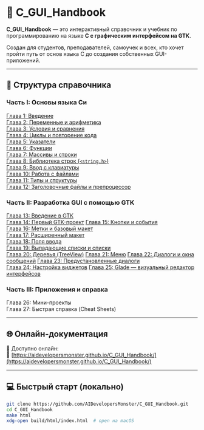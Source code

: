
# 📘 C_GUI_Handbook

**C_GUI_Handbook** — это интерактивный справочник и учебник по программированию на языке **C с графическим интерфейсом на GTK**.

Создан для студентов, преподавателей, самоучек и всех, кто хочет пройти путь от основ языка C до создания собственных GUI-приложений.

---

## 🧭 Структура справочника

### Часть I: Основы языка Си

[Глава 1: Введение](https://github.com/AIDevelopersMonster/C_GUI_Handbook/tree/main/examples/1)   
[Глава 2: Переменные и арифметика](https://github.com/AIDevelopersMonster/C_GUI_Handbook/tree/main/examples/2)  
[Глава 3: Условия и сравнения](https://github.com/AIDevelopersMonster/C_GUI_Handbook/tree/main/examples/3)  
[Глава 4: Циклы и повторение кода](https://github.com/AIDevelopersMonster/C_GUI_Handbook/tree/main/examples/4)  
[Глава 5: Указатели](https://github.com/AIDevelopersMonster/C_GUI_Handbook/tree/main/examples/5)  
[Глава 6: Функции](https://github.com/AIDevelopersMonster/C_GUI_Handbook/tree/main/examples/6)   
[Глава 7: Массивы и строки](https://github.com/AIDevelopersMonster/C_GUI_Handbook/tree/main/examples/7)  
[Глава 8: Библиотека строк (`<string.h>`)](https://github.com/AIDevelopersMonster/C_GUI_Handbook/tree/main/examples/8)  
[Глава 9: Ввод с клавиатуры](https://github.com/AIDevelopersMonster/C_GUI_Handbook/tree/main/examples/9)  
[Глава 10: Работа с файлами](https://github.com/AIDevelopersMonster/C_GUI_Handbook/tree/main/examples/10)  
[Глава 11: Типы и структуры](https://github.com/AIDevelopersMonster/C_GUI_Handbook/tree/main/examples/11)  
[Глава 12: Заголовочные файлы и препроцессор](https://github.com/AIDevelopersMonster/C_GUI_Handbook/tree/main/examples/12)   

### Часть II: Разработка GUI с помощью GTK

[Глава 13: Введение в GTK](https://github.com/AIDevelopersMonster/C_GUI_Handbook/tree/main/examples/13)  
[Глава 14: Первый GTK-проект](https://github.com/AIDevelopersMonster/C_GUI_Handbook/tree/main/examples/14)
[Глава 15: Кнопки и события](https://github.com/AIDevelopersMonster/C_GUI_Handbook/tree/main/examples/15)  
[Глава 16: Метки и базовый макет](https://github.com/AIDevelopersMonster/C_GUI_Handbook/tree/main/examples/16)  
[Глава 17: Расширенный макет](https://github.com/AIDevelopersMonster/C_GUI_Handbook/tree/main/examples/17)  
[Глава 18: Поля ввода](https://github.com/AIDevelopersMonster/C_GUI_Handbook/tree/main/examples/18)  
[Глава 19: Выпадающие списки и списки](https://github.com/AIDevelopersMonster/C_GUI_Handbook/tree/main/examples/19)  
[Глава 20: Деревья (TreeView)](https://github.com/AIDevelopersMonster/C_GUI_Handbook/tree/main/examples/20)
[Глава 21: Меню](https://github.com/AIDevelopersMonster/C_GUI_Handbook/tree/main/examples/21) 
[Глава 22: Диалоги и окна сообщений](https://github.com/AIDevelopersMonster/C_GUI_Handbook/tree/main/examples/22) 
[Глава 23: Предустановленные диалоги](https://github.com/AIDevelopersMonster/C_GUI_Handbook/tree/main/examples/23)  
[Глава 24: Настройка виджетов](https://github.com/AIDevelopersMonster/C_GUI_Handbook/tree/main/examples/24)
[Глава 25: Glade — визуальный редактор интерфейсов](https://github.com/AIDevelopersMonster/C_GUI_Handbook/tree/main/examples/25)

### Часть III: Приложения и справка

Глава 26: Мини-проекты  
Глава 27: Быстрая справка (Cheat Sheets)

---

## 🌐 Онлайн-документация

📎 Доступно онлайн:  
🔗 [https://aidevelopersmonster.github.io/C_GUI_Handbook/](https://aidevelopersmonster.github.io/C_GUI_Handbook/)

---

## 💻 Быстрый старт (локально)

```bash
git clone https://github.com/AIDevelopersMonster/C_GUI_Handbook.git
cd C_GUI_Handbook
make html
xdg-open build/html/index.html  # open на macOS